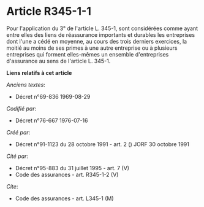 # Article R345-1-1

Pour l'application du 3° de l'article L. 345-1, sont considérées comme ayant entre elles des liens de réassurance importants
et durables les entreprises dont l'une a cédé en moyenne, au cours des trois derniers exercices, la moitié au moins de ses
primes à une autre entreprise ou à plusieurs entreprises qui forment elles-mêmes un ensemble d'entreprises d'assurance au
sens de l'article L. 345-1.

**Liens relatifs à cet article**

_Anciens textes_:

  - Décret n°69-836 1969-08-29

_Codifié par_:

  - Décret n°76-667 1976-07-16

_Créé par_:

  - Décret n°91-1123 du 28 octobre 1991 - art. 2 () JORF 30 octobre 1991

_Cité par_:

  - Décret n°95-883 du 31 juillet 1995 - art. 7 (V)
  - Code des assurances - art. R345-1-2 (V)

_Cite_:

  - Code des assurances - art. L345-1 (M)
